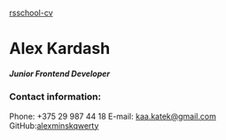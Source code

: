 [rsschool-cv](https://alexminskqwerty.github.io/rsschool-cv/cv "My CV on GitHub Pages")

# Alex Kardash
##### Junior Frontend Developer

### Contact information:

Phone: +375 29 987 44 18
E-mail: kaa.katek@gmail.com
GitHub:[alexminskqwerty](https://github.com/alexminskqwerty "github account")